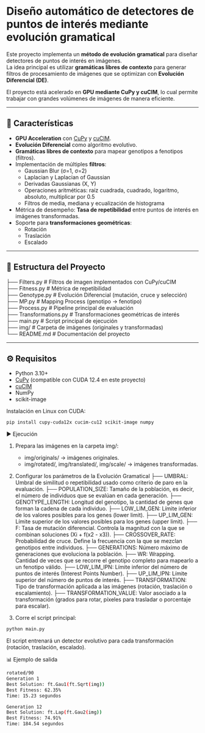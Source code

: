 # Diseño automático de detectores de puntos de interés mediante evolución gramatical

Este proyecto implementa un **método de evolución gramatical** para diseñar detectores de puntos de interés en imágenes.  
La idea principal es utilizar **gramáticas libres de contexto** para generar filtros de procesamiento de imágenes que se optimizan con **Evolución Diferencial (DE)**.  

El proyecto está acelerado en **GPU mediante CuPy y cuCIM**, lo cual permite trabajar con grandes volúmenes de imágenes de manera eficiente.

---

## 🚀 Características

- **GPU Acceleration** con [CuPy](https://cupy.dev/) y [cuCIM](https://docs.rapids.ai/api/cucim/stable/).
- **Evolución Diferencial** como algoritmo evolutivo.
- **Gramáticas libres de contexto** para mapear genotipos a fenotipos (filtros).
- Implementación de múltiples **filtros**:
  - Gaussian Blur (σ=1, σ=2)  
  - Laplacian y Laplacian of Gaussian  
  - Derivadas Gaussianas (X, Y)  
  - Operaciones aritméticas: raíz cuadrada, cuadrado, logaritmo, absoluto, multiplicar por 0.5  
  - Filtros de media, mediana y ecualización de histograma
- Métrica de desempeño: **Tasa de repetibilidad** entre puntos de interés en imágenes transformadas.
- Soporte para **transformaciones geométricas**:
  - Rotación  
  - Traslación  
  - Escalado  

---

## 📂 Estructura del Proyecto

├── Filters.py # Filtros de imagen implementados con CuPy/cuCIM  
├── Fitness.py # Métrica de repetibilidad  
├── Genotype.py # Evolución Diferencial (mutación, cruce y selección)  
├── MP.py # Mapping Process (genotipo -> fenotipo)  
├── Process.py # Pipeline principal de evaluación  
├── Transformations.py # Transformaciones geométricas de interés  
├── main.py # Script principal de ejecución  
├── img/ # Carpeta de imágenes (originales y transformadas)  
└── README.md # Documentación del proyecto  


---

## ⚙️ Requisitos

- Python 3.10+
- [CuPy](https://cupy.dev/) (compatible con CUDA 12.4 en este proyecto)
- [cuCIM](https://docs.rapids.ai/api/cucim/stable/)
- NumPy
- scikit-image

Instalación en Linux con CUDA:

```bash
pip install cupy-cuda12x cucim-cu12 scikit-image numpy
```

▶️ Ejecución

1. Prepara las imágenes en la carpeta img/:

    - img/originals/ → imágenes originales.
    - img/rotated/, img/translated/, img/scale/ → imágenes transformadas.

2. Configurar los parámetros de la Evolución Gramatical
├── UMBRAL: Umbral de similitud o repetibilidad usado como criterio de paro en la evaluación.
├── POPULATION_SIZE: Tamaño de la población, es decir, el número de individuos que se evalúan en cada generación.
├── GENOTYPE_LENGTH: Longitud del genotipo, la cantidad de genes que forman la cadena de cada individuo.
├── LOW_LIM_GEN: Límite inferior de los valores posibles para los genes (lower limit).
├── UP_LIM_GEN: Límite superior de los valores posibles para los genes (upper limit).
├── F: Tasa de mutación diferencial. Controla la magnitud con la que se combinan soluciones (Xi + f(x2 - x3)).
├── CROSSOVER_RATE: Probabilidad de cruce. Define la frecuencia con la que se mezclan genotipos entre individuos.
├── GENERATIONS: Número máximo de generaciones que evoluciona la población.
├── WR: Wrapping. Cantidad de veces que se recorre el genotipo completo para mapearlo a un fenotipo válido.
├── LOW_LIM_IPN: Límite inferior del número de puntos de interés (Interest Points Number).
├── UP_LIM_IPN: Límite superior del número de puntos de interés.
├── TRANSFORMATION: Tipo de transformación aplicada a las imágenes (rotación, traslación o escalamiento).
├── TRANSFORMATION_VALUE: Valor asociado a la transformación (grados para rotar, píxeles para trasladar o porcentaje para escalar).

3. Corre el script principal:

```bash
python main.py
```


El script entrenará un detector evolutivo para cada transformación (rotación, traslación, escalado).

📊 Ejemplo de salida
```bash
rotated/90
Generation 1
Best Solution: ft.Gau1(ft.Sqrt(img))
Best Fitness: 62.35%
Time: 15.23 segundos

Generation 12
Best Solution: ft.Lap(ft.Gau2(img))
Best Fitness: 74.91%
Time: 184.54 segundos
```
